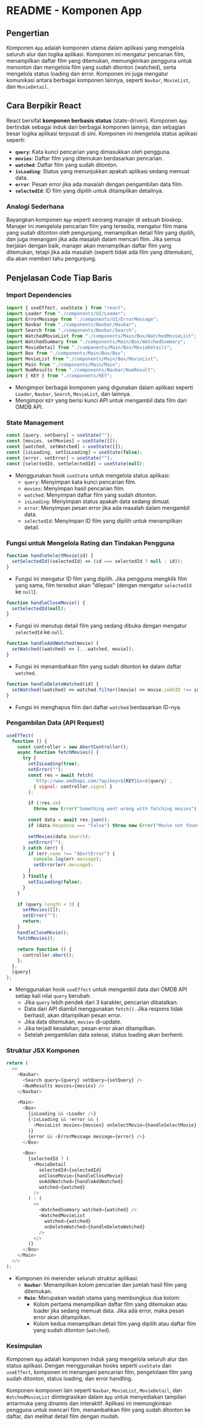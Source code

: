 # README - Komponen App

## Pengertian

Komponen `App` adalah komponen utama dalam aplikasi yang mengelola seluruh alur dan logika aplikasi. Komponen ini mengatur pencarian film, menampilkan daftar film yang ditemukan, memungkinkan pengguna untuk menonton dan mengelola film yang sudah ditonton (watched), serta mengelola status loading dan error. Komponen ini juga mengatur komunikasi antara berbagai komponen lainnya, seperti `Navbar`, `MovieList`, dan `MovieDetail`.

## Cara Berpikir React

React bersifat **komponen berbasis status** (state-driven). Komponen `App` bertindak sebagai induk dari berbagai komponen lainnya, dan sebagian besar logika aplikasi terpusat di sini. Komponen ini mengelola status aplikasi seperti:

- **`query`**: Kata kunci pencarian yang dimasukkan oleh pengguna.
- **`movies`**: Daftar film yang ditemukan berdasarkan pencarian.
- **`watched`**: Daftar film yang sudah ditonton.
- **`isLoading`**: Status yang menunjukkan apakah aplikasi sedang memuat data.
- **`error`**: Pesan error jika ada masalah dengan pengambilan data film.
- **`selectedId`**: ID film yang dipilih untuk ditampilkan detailnya.

### Analogi Sederhana

Bayangkan komponen `App` seperti seorang manajer di sebuah bioskop. Manajer ini mengelola pencarian film yang tersedia, mengatur film mana yang sudah ditonton oleh pengunjung, menampilkan detail film yang dipilih, dan juga menangani jika ada masalah dalam mencari film. Jika semua berjalan dengan baik, manajer akan menampilkan daftar film yang ditemukan, tetapi jika ada masalah (seperti tidak ada film yang ditemukan), dia akan memberi tahu pengunjung.

## Penjelasan Code Tiap Baris

### Import Dependencies

```js
import { useEffect, useState } from "react";
import Loader from "./components/UI/Loader";
import ErrorMessage from "./components/UI/ErrorMessage";
import Navbar from "./components/Navbar/Navbar";
import Search from "./components/Navbar/Search";
import WatchedMovieList from "./components/Main/Box/WatchedMovieList";
import WatchedSummary from "./components/Main/Box/WatchedSummary";
import MovieDetail from "./components/Main/Box/MovieDetails";
import Box from "./components/Main/Box/Box";
import MovieList from "./components/Main/Box/MovieList";
import Main from "./components/Main/Main";
import NumResults from "./components/Navbar/NumResult";
import { KEY } from "./components/KEY";
```

- Mengimpor berbagai komponen yang digunakan dalam aplikasi seperti `Loader`, `Navbar`, `Search`, `MovieList`, dan lainnya.
- Mengimpor `KEY` yang berisi kunci API untuk mengambil data film dari OMDB API.

### State Management

```js
const [query, setQuery] = useState("");
const [movies, setMovies] = useState([]);
const [watched, setWatched] = useState([]);
const [isLoading, setIsLoading] = useState(false);
const [error, setError] = useState("");
const [selectedId, setSelectedId] = useState(null);
```

- Menggunakan hook `useState` untuk mengelola status aplikasi:
  - `query`: Menyimpan kata kunci pencarian film.
  - `movies`: Menyimpan hasil pencarian film.
  - `watched`: Menyimpan daftar film yang sudah ditonton.
  - `isLoading`: Menyimpan status apakah data sedang dimuat.
  - `error`: Menyimpan pesan error jika ada masalah dalam mengambil data.
  - `selectedId`: Menyimpan ID film yang dipilih untuk menampilkan detail.

### Fungsi untuk Mengelola Rating dan Tindakan Pengguna

```js
function handleSelectMovie(id) {
  setSelectedId((selectedId) => (id === selectedId ? null : id));
}
```

- Fungsi ini mengatur ID film yang dipilih. Jika pengguna mengklik film yang sama, film tersebut akan "dilepas" (dengan mengatur `selectedId` ke `null`).

```js
function handleCloseMovie() {
  setSelectedId(null);
}
```

- Fungsi ini menutup detail film yang sedang dibuka dengan mengatur `selectedId` ke `null`.

```js
function handleAddWatched(movie) {
  setWatched((watched) => [...watched, movie]);
}
```

- Fungsi ini menambahkan film yang sudah ditonton ke dalam daftar `watched`.

```js
function handleDeleteWatched(id) {
  setWatched((watched) => watched.filter((movie) => movie.imdbID !== id));
}
```

- Fungsi ini menghapus film dari daftar `watched` berdasarkan ID-nya.

### Pengambilan Data (API Request)

```js
useEffect(
  function () {
    const controller = new AbortController();
    async function fetchMovies() {
      try {
        setIsLoading(true);
        setError("");
        const res = await fetch(
          `http://www.omdbapi.com/?apikey=${KEY}&s=${query}`,
          { signal: controller.signal }
        );

        if (!res.ok)
          throw new Error("Something went wrong with fetching movies");

        const data = await res.json();
        if (data.Response === "False") throw new Error("Movie not found");

        setMovies(data.Search);
        setError("");
      } catch (err) {
        if (err.name !== "AbortError") {
          console.log(err.message);
          setError(err.message);
        }
      } finally {
        setIsLoading(false);
      }
    }

    if (query.length < 3) {
      setMovies([]);
      setError("");
      return;
    }
    handleCloseMovie();
    fetchMovies();

    return function () {
      controller.abort();
    };
  },
  [query]
);
```

- Menggunakan hook `useEffect` untuk mengambil data dari OMDB API setiap kali nilai `query` berubah.
  - Jika `query` lebih pendek dari 3 karakter, pencarian dibatalkan.
  - Data dari API diambil menggunakan `fetch()`. Jika respons tidak berhasil, akan ditampilkan pesan error.
  - Jika data ditemukan, `movies` di-update.
  - Jika terjadi kesalahan, pesan error akan ditampilkan.
  - Setelah pengambilan data selesai, status loading akan berhenti.

### Struktur JSX Komponen

```js
return (
  <>
    <Navbar>
      <Search query={query} setQuery={setQuery} />
      <NumResults movies={movies} />
    </Navbar>

    <Main>
      <Box>
        {isLoading && <Loader />}
        {!isLoading && !error && (
          <MovieList movies={movies} onSelectMovie={handleSelectMovie} />
        )}
        {error && <ErrorMessage message={error} />}
      </Box>

      <Box>
        {selectedId ? (
          <MovieDetail
            selectedId={selectedId}
            onCloseMovie={handleCloseMovie}
            onAddWatched={handleAddWatched}
            watched={watched}
          />
        ) : (
          <>
            <WatchedSummary watched={watched} />
            <WatchedMovieList
              watched={watched}
              onDeleteWatched={handleDeleteWatched}
            />
          </>
        )}
      </Box>
    </Main>
  </>
);
```

- Komponen ini merender seluruh struktur aplikasi:
  - **`Navbar`**: Menampilkan kolom pencarian dan jumlah hasil film yang ditemukan.
  - **`Main`**: Merupakan wadah utama yang membungkus dua kolom:
    - Kolom pertama menampilkan daftar film yang ditemukan atau loader jika sedang memuat data. Jika ada error, maka pesan error akan ditampilkan.
    - Kolom kedua menampilkan detail film yang dipilih atau daftar film yang sudah ditonton (`watched`).

### Kesimpulan

Komponen `App` adalah komponen induk yang mengelola seluruh alur dan status aplikasi. Dengan menggunakan hooks seperti `useState` dan `useEffect`, komponen ini menangani pencarian film, pengelolaan film yang sudah ditonton, status loading, dan error handling.

Komponen-komponen lain seperti `Navbar`, `MovieList`, `MovieDetail`, dan `WatchedMovieList` diintegrasikan dalam `App` untuk menyediakan tampilan antarmuka yang dinamis dan interaktif. Aplikasi ini memungkinkan pengguna untuk mencari film, menambahkan film yang sudah ditonton ke daftar, dan melihat detail film dengan mudah.
